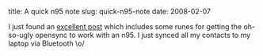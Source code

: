 title: A quick n95 note
slug: quick-n95-note
date: 2008-02-07


I just found an [excellent post](http://davehall.com.au/tags/n95) which includes some runes for getting the oh-so-ugly opensync to work with an n95. I just synced all my contacts to my laptop via Bluetooth \\o/
